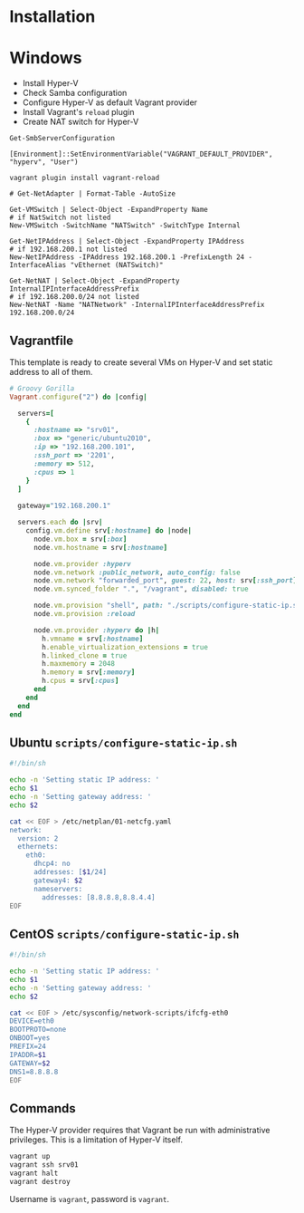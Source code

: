 # Installation

# Windows

- Install Hyper-V
- Check Samba configuration
- Configure Hyper-V as default Vagrant provider
- Install Vagrant's `reload` plugin
- Create NAT switch for Hyper-V

```pwsh
Get-SmbServerConfiguration

[Environment]::SetEnvironmentVariable("VAGRANT_DEFAULT_PROVIDER", "hyperv", "User")

vagrant plugin install vagrant-reload

# Get-NetAdapter | Format-Table -AutoSize

Get-VMSwitch | Select-Object -ExpandProperty Name
# if NatSwitch not listed
New-VMSwitch -SwitchName "NATSwitch" -SwitchType Internal

Get-NetIPAddress | Select-Object -ExpandProperty IPAddress
# if 192.168.200.1 not listed
New-NetIPAddress -IPAddress 192.168.200.1 -PrefixLength 24 -InterfaceAlias "vEthernet (NATSwitch)"

Get-NetNAT | Select-Object -ExpandProperty InternalIPInterfaceAddressPrefix
# if 192.168.200.0/24 not listed
New-NetNAT -Name "NATNetwork" -InternalIPInterfaceAddressPrefix 192.168.200.0/24
```

## Vagrantfile

This template is ready to create several VMs on Hyper-V
and set static address to all of them.

```ruby
# Groovy Gorilla
Vagrant.configure("2") do |config|

  servers=[
    {
      :hostname => "srv01",
      :box => "generic/ubuntu2010",
      :ip => "192.168.200.101",
      :ssh_port => '2201',
      :memory => 512,
      :cpus => 1
    }
  ]
  
  gateway="192.168.200.1"

  servers.each do |srv|
    config.vm.define srv[:hostname] do |node|
      node.vm.box = srv[:box]
      node.vm.hostname = srv[:hostname]

      node.vm.provider :hyperv
      node.vm.network :public_network, auto_config: false
      node.vm.network "forwarded_port", guest: 22, host: srv[:ssh_port], id: "ssh"
      node.vm.synced_folder ".", "/vagrant", disabled: true

      node.vm.provision "shell", path: "./scripts/configure-static-ip.sh", :args => "#{srv[:ip]} #{gateway}"
      node.vm.provision :reload

      node.vm.provider :hyperv do |h|
        h.vmname = srv[:hostname]
        h.enable_virtualization_extensions = true
        h.linked_clone = true
        h.maxmemory = 2048
        h.memory = srv[:memory]
        h.cpus = srv[:cpus]
      end
    end
  end
end
```

## Ubuntu `scripts/configure-static-ip.sh`

```sh
#!/bin/sh

echo -n 'Setting static IP address: '
echo $1
echo -n 'Setting gateway address: '
echo $2

cat << EOF > /etc/netplan/01-netcfg.yaml
network:
  version: 2
  ethernets:
    eth0:
      dhcp4: no
      addresses: [$1/24]
      gateway4: $2
      nameservers:
        addresses: [8.8.8.8,8.8.4.4]
EOF
```

## CentOS `scripts/configure-static-ip.sh`

```sh
#!/bin/sh

echo -n 'Setting static IP address: '
echo $1
echo -n 'Setting gateway address: '
echo $2

cat << EOF > /etc/sysconfig/network-scripts/ifcfg-eth0
DEVICE=eth0
BOOTPROTO=none
ONBOOT=yes
PREFIX=24
IPADDR=$1
GATEWAY=$2
DNS1=8.8.8.8
EOF
```

## Commands

The Hyper-V provider requires that Vagrant be run with administrative privileges.
This is a limitation of Hyper-V itself.

```sh
vagrant up
vagrant ssh srv01
vagrant halt
vagrant destroy
```

Username is `vagrant`, password is `vagrant`.
